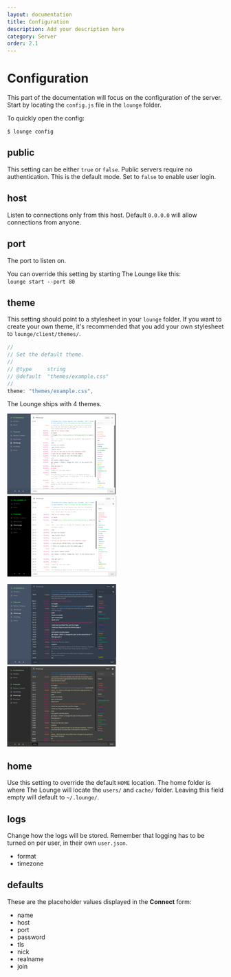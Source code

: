 ```yaml
---
layout: documentation
title: Configuration
description: Add your description here
category: Server
order: 2.1
---
```


# Configuration

This part of the documentation will focus on the configuration of the server. Start by locating the `config.js` file in the `lounge` folder.

To quickly open the config:

```
$ lounge config
```

## public

This setting can be either `true` or `false`. Public servers require no authentication. This is the default mode. Set to `false` to enable user login.

## host

Listen to connections only from this host. Default `0.0.0.0` will allow connections from anyone.

## port

The port to listen on.

You can override this setting by starting The Lounge like this:  
`lounge start --port 80`

## theme

This setting should point to a stylesheet in your `lounge` folder.
If you want to create your own theme, it's recommended that you add
your own stylesheet to `lounge/client/themes/`.


```javascript
//
// Set the default theme.
//
// @type     string
// @default  "themes/example.css"
//
theme: "themes/example.css",
```

The Lounge ships with 4 themes.

[![Example Theme][example_thumb]][example]
[![Crypto Theme][crypto_thumb]][crypto]

[![Morning Theme][morning_thumb]][morning]
[![Zenburn Theme][zenburn_thumb]][zenburn]

## home

Use this setting to override the default `HOME` location. The home folder is where The Lounge will locate the `users/` and `cache/` folder. Leaving this field empty will default to `~/.lounge/`.

## logs

Change how the logs will be stored. Remember that logging has to be turned on per user, in their own `user.json`.

- format
- timezone

## defaults

These are the placeholder values displayed in the __Connect__ form:

- name
- host
- port
- password
- tls
- nick
- realname
- join

[example]: /img/screenshots/example_css.png
[example_thumb]: /img/screenshots/example_thumbnail.png (Example CSS)
[crypto]: /img/screenshots/crypto_css.png
[crypto_thumb]: /img/screenshots/crypto_thumbnail.png (Crypto CSS)
[morning]: /img/screenshots/morning_css.png
[morning_thumb]: /img/screenshots/morning_thumbnail.png (Morning CSS)
[zenburn]: /img/screenshots/zenburn_css.png
[zenburn_thumb]: /img/screenshots/zenburn_thumbnail.png (Zenburn CSS)


